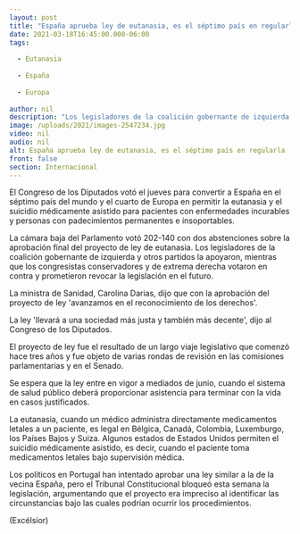```yaml
---
layout: post
title: "España aprueba ley de eutanasia, es el séptimo país en regularla"
date: 2021-03-18T16:45:00.000-06:00
tags:
  
  - Eutanasia
  
  - España
  
  - Europa
  
author: nil
description: "Los legisladores de la coalición gobernante de izquierda y otros partidos la apoyaron, mientras que los congresistas conservadores y de extrema derecha votaron en contra y prometieron revocar la legislación en el futuro"
image: /uploads/2021/images-2547234.jpg
video: nil
audio: nil
alt: España aprueba ley de eutanasia, es el séptimo país en regularla
front: false
section: Internacional
---
```


El Congreso de los Diputados votó el jueves para convertir a España en el séptimo país del mundo y el cuarto de Europa en permitir la eutanasia y el suicidio médicamente asistido para pacientes con enfermedades incurables y personas con padecimientos permanentes e insoportables.

La cámara baja del Parlamento votó 202-140 con dos abstenciones sobre la aprobación final del proyecto de ley de eutanasia. Los legisladores de la coalición gobernante de izquierda y otros partidos la apoyaron, mientras que los congresistas conservadores y de extrema derecha votaron en contra y prometieron revocar la legislación en el futuro.

La ministra de Sanidad, Carolina Darias, dijo que con la aprobación del proyecto de ley 'avanzamos en el reconocimiento de los derechos'.

La ley 'llevará a una sociedad más justa y también más decente', dijo al Congreso de los Diputados.

El proyecto de ley fue el resultado de un largo viaje legislativo que comenzó hace tres años y fue objeto de varias rondas de revisión en las comisiones parlamentarias y en el Senado.

Se espera que la ley entre en vigor a mediados de junio, cuando el sistema de salud público deberá proporcionar asistencia para terminar con la vida en casos justificados.

La eutanasia, cuando un médico administra directamente medicamentos letales a un paciente, es legal en Bélgica, Canadá, Colombia, Luxemburgo, los Países Bajos y Suiza. Algunos estados de Estados Unidos permiten el suicidio médicamente asistido, es decir, cuando el paciente toma medicamentos letales bajo supervisión médica.

Los políticos en Portugal han intentado aprobar una ley similar a la de la vecina España, pero el Tribunal Constitucional bloqueó esta semana la legislación, argumentando que el proyecto era impreciso al identificar las circunstancias bajo las cuales podrían ocurrir los procedimientos.

(Excélsior)